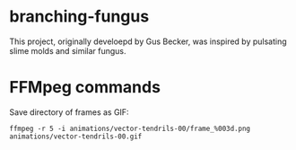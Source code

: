 # branching-fungus

This project, originally develoepd by Gus Becker, was inspired by pulsating slime molds and similar fungus.

# FFMpeg commands

Save directory of frames as GIF:
```
ffmpeg -r 5 -i animations/vector-tendrils-00/frame_%003d.png animations/vector-tendrils-00.gif
```
